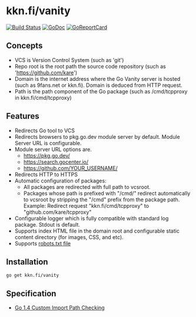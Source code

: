 # kkn.fi/vanity
[![Build Status](https://github.com/kare/vanity/workflows/CI/badge.svg)](https://github.com/kare/vanity/actions?query=workflow%3ACI)
[![GoDoc](https://img.shields.io/badge/godoc-reference-blue.svg)](https://pkg.go.dev/kkn.fi/vanity)
[![GoReportCard](https://goreportcard.com/badge/github.com/kare/vanity)](https://goreportcard.com/report/github.com/kare/vanity)
    

## Concepts
- VCS is Version Control System (such as 'git')
- Repo root is the root path the source code repository (such as 'https://github.com/kare')
- Domain is the internet address where the Go Vanity server is hosted (such as
  9fans.net or kkn.fi). Domain is deduced from HTTP request.
- Path is the path component of the Go package (such as /cmd/tcpproxy in
  kkn.fi/cmd/tcpproxy)

## Features
- Redirects Go tool to VCS
- Redirects browsers to pkg.go.dev module server by default. Module Server URL is configurable.
- Module server URL options are.
	- https://pkg.go.dev/
	- https://search.gocenter.io/
	- https://github.com/YOUR_USERNAME/
- Redirects HTTP to HTTPS
- Automatic configuration of packages:
	- All packages are redirected with full path to vcsroot.
	- Packages whose path is prefixed with "/cmd/" redirect automatically to
	  vcsroot by stripping the "/cmd" prefix from the package path.
	  Example: Redirect request "kkn.fi/cmd/tcpproxy" to "github.com/kare/tcpproxy"
- Configurable logger which is fully compatible with standard log package. Stdout is default.
- Supports index HTML file in the domain root and configurable static content directory (for images, CSS, and etc). 
- Supports [robots.txt file](https://www.robotstxt.org)

## Installation
```
go get kkn.fi/vanity
```

## Specification
- [Go 1.4 Custom Import Path Checking](https://docs.google.com/document/d/1jVFkZTcYbNLaTxXD9OcGfn7vYv5hWtPx9--lTx1gPMs/edit)
